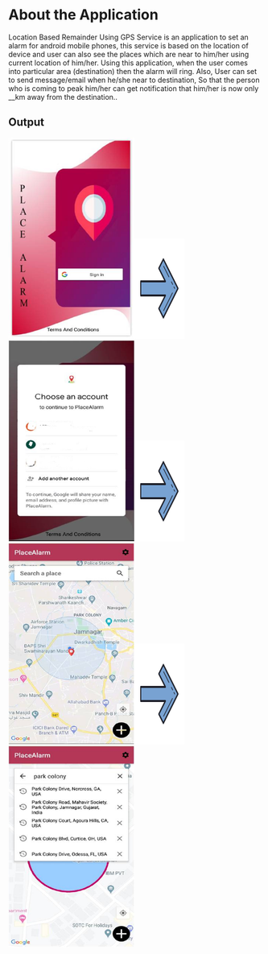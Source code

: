 About the Application
============

Location Based Remainder Using GPS Service is an application to set an alarm for android mobile phones, this service is based on the location of device and user can also see the places which are near to him/her using current location of him/her. Using this application, when the user comes into particular area (destination) then the alarm will ring. Also, User can set to send message/email when he/she near to destination, So that the person who is coming to peak him/her can get notification that him/her is now only __km away from the destination.. 

Output
------------------------------
<img src="https://github.com/YagnikBavishi/PlaceAlarm/blob/master/images/p1.jpg" width="250" height="400"/><img src="https://github.com/YagnikBavishi/PlaceAlarm/blob/master/images/arrow.png" width="100" height="200"/><img src="https://github.com/YagnikBavishi/PlaceAlarm/blob/master/images/p2_LI.jpg" width="250" height="400"/><img src="https://github.com/YagnikBavishi/PlaceAlarm/blob/master/images/arrow.png" width="100" height="200"/><img src="https://github.com/YagnikBavishi/PlaceAlarm/blob/master/images/p3.jpg" width="250" height="400"/><img src="https://github.com/YagnikBavishi/PlaceAlarm/blob/master/images/arrow.png" width="100" height="200"/><img src="https://github.com/YagnikBavishi/PlaceAlarm/blob/master/images/p4.jpg" width="250" height="400"/>
        



        

